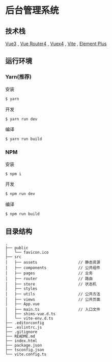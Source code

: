 # 后台管理系统

## 技术栈

[Vue3](https://v3.cn.vuejs.org/) ,
[Vue Router4](https://next.router.vuejs.org/) ,
[Vuex4](https://next.vuex.vuejs.org/) ,
[Vite](https://cn.vitejs.dev/) ,
[Element Plus](https://element-plus.org/)

## 运行环境
### Yarn(推荐)

安装

```bash
$ yarn
```

开发

```bash
$ yarn run dev
```

编译

```bash
$ yarn run build
```

### NPM
安装

```bash
$ npm i
```

开发

```bash
$ npm run dev
```

编译

```bash
$ npm run build
```
## 目录结构

```
.
├── public
│   └── favicon.ico
├── src
│   ├── assets                  // 静态资源
│   ├── components              // 公共组件
│   ├── pages                   // 业务
│   ├── router                  // 路由
│   ├── store                   // 状态机
│   ├── styles
│   ├── utils                   // 公共方法
│   ├── views                   // 公共页面
│   ├── App.vue
│   ├── main.ts                 // 入口文件
│   ├── shims-vue.d.ts
│   └── vite-env.d.ts
├── .editorconfig
├── .eslintrc.js
├── .gitignore
├── README.md
├── index.html
├── package.json
├── tsconfig.json
└── vite.config.ts
```
